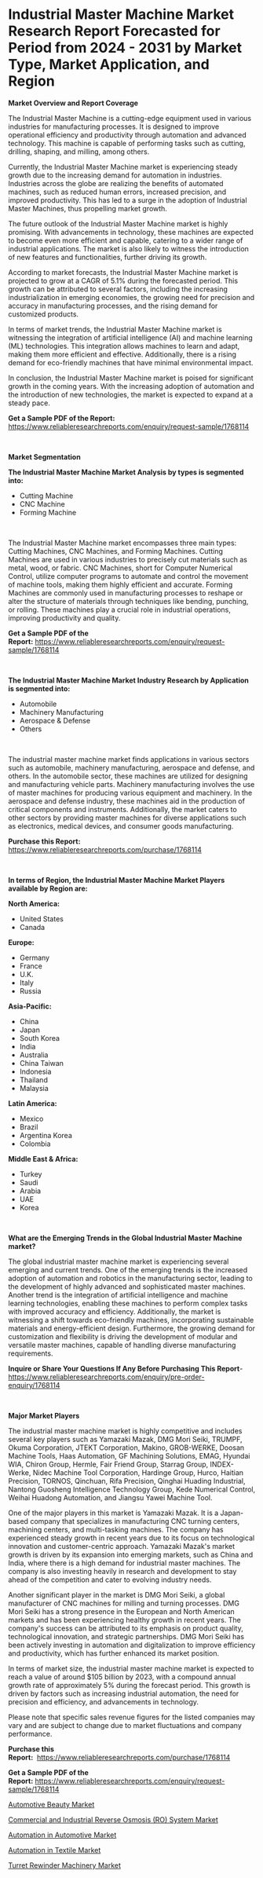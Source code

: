 <p><h1>Industrial Master Machine Market Research Report Forecasted for Period from 2024 -  2031 by Market Type, Market Application, and Region</h1></p><p><strong>Market Overview and Report Coverage</strong></p>
<p><p>The Industrial Master Machine is a cutting-edge equipment used in various industries for manufacturing processes. It is designed to improve operational efficiency and productivity through automation and advanced technology. This machine is capable of performing tasks such as cutting, drilling, shaping, and milling, among others.</p><p>Currently, the Industrial Master Machine market is experiencing steady growth due to the increasing demand for automation in industries. Industries across the globe are realizing the benefits of automated machines, such as reduced human errors, increased precision, and improved productivity. This has led to a surge in the adoption of Industrial Master Machines, thus propelling market growth.</p><p>The future outlook of the Industrial Master Machine market is highly promising. With advancements in technology, these machines are expected to become even more efficient and capable, catering to a wider range of industrial applications. The market is also likely to witness the introduction of new features and functionalities, further driving its growth.</p><p>According to market forecasts, the Industrial Master Machine market is projected to grow at a CAGR of 5.1% during the forecasted period. This growth can be attributed to several factors, including the increasing industrialization in emerging economies, the growing need for precision and accuracy in manufacturing processes, and the rising demand for customized products.</p><p>In terms of market trends, the Industrial Master Machine market is witnessing the integration of artificial intelligence (AI) and machine learning (ML) technologies. This integration allows machines to learn and adapt, making them more efficient and effective. Additionally, there is a rising demand for eco-friendly machines that have minimal environmental impact.</p><p>In conclusion, the Industrial Master Machine market is poised for significant growth in the coming years. With the increasing adoption of automation and the introduction of new technologies, the market is expected to expand at a steady pace.</p></p>
<p><strong>Get a Sample PDF of the Report:</strong> <a href="https://www.reliableresearchreports.com/enquiry/request-sample/1768114">https://www.reliableresearchreports.com/enquiry/request-sample/1768114</a></p>
<p>&nbsp;</p>
<p><strong>Market Segmentation</strong></p>
<p><strong>The Industrial Master Machine Market Analysis by types is segmented into:</strong></p>
<p><ul><li>Cutting Machine</li><li>CNC Machine</li><li>Forming Machine</li></ul></p>
<p>&nbsp;</p>
<p><p>The Industrial Master Machine market encompasses three main types: Cutting Machines, CNC Machines, and Forming Machines. Cutting Machines are used in various industries to precisely cut materials such as metal, wood, or fabric. CNC Machines, short for Computer Numerical Control, utilize computer programs to automate and control the movement of machine tools, making them highly efficient and accurate. Forming Machines are commonly used in manufacturing processes to reshape or alter the structure of materials through techniques like bending, punching, or rolling. These machines play a crucial role in industrial operations, improving productivity and quality.</p></p>
<p><strong>Get a Sample PDF of the Report:</strong>&nbsp;<a href="https://www.reliableresearchreports.com/enquiry/request-sample/1768114">https://www.reliableresearchreports.com/enquiry/request-sample/1768114</a></p>
<p>&nbsp;</p>
<p><strong>The Industrial Master Machine Market Industry Research by Application is segmented into:</strong></p>
<p><ul><li>Automobile</li><li>Machinery Manufacturing</li><li>Aerospace & Defense</li><li>Others</li></ul></p>
<p>&nbsp;</p>
<p><p>The industrial master machine market finds applications in various sectors such as automobile, machinery manufacturing, aerospace and defense, and others. In the automobile sector, these machines are utilized for designing and manufacturing vehicle parts. Machinery manufacturing involves the use of master machines for producing various equipment and machinery. In the aerospace and defense industry, these machines aid in the production of critical components and instruments. Additionally, the market caters to other sectors by providing master machines for diverse applications such as electronics, medical devices, and consumer goods manufacturing.</p></p>
<p><strong>Purchase this Report:</strong>&nbsp; <a href="https://www.reliableresearchreports.com/purchase/1768114">https://www.reliableresearchreports.com/purchase/1768114</a></p>
<p>&nbsp;</p>
<p><strong>In terms of Region, the Industrial Master Machine Market Players available by Region are:</strong></p>
<p>
    <p> <strong> North America: </strong>
        <ul>
            <li>United States</li>
            <li>Canada</li>
        </ul>
        </p> 
    <p> <strong> Europe: </strong>
        <ul>
            <li>Germany</li>
            <li>France</li>
            <li>U.K.</li>
            <li>Italy</li>
            <li>Russia</li>
        </ul>
        </p> 
    <p> <strong> Asia-Pacific: </strong>
        <ul>
            <li>China</li>
            <li>Japan</li>
            <li>South Korea</li>
            <li>India</li>
            <li>Australia</li>
            <li>China Taiwan</li>
            <li>Indonesia</li>
            <li>Thailand</li>
            <li>Malaysia</li>
        </ul>
        </p> 
    <p> <strong> Latin America: </strong>
        <ul>
            <li>Mexico</li>
            <li>Brazil</li>
            <li>Argentina Korea</li>
            <li>Colombia</li>
        </ul>
        </p> 
    <p> <strong> Middle East & Africa: </strong>
        <ul>
            <li>Turkey</li>
            <li>Saudi</li>
            <li>Arabia</li>
            <li>UAE</li>
            <li>Korea</li>
        </ul>
    </p>
    </p>
<p>&nbsp;</p>
<p><strong>What are the Emerging Trends in the Global Industrial Master Machine market?</strong></p>
<p><p>The global industrial master machine market is experiencing several emerging and current trends. One of the emerging trends is the increased adoption of automation and robotics in the manufacturing sector, leading to the development of highly advanced and sophisticated master machines. Another trend is the integration of artificial intelligence and machine learning technologies, enabling these machines to perform complex tasks with improved accuracy and efficiency. Additionally, the market is witnessing a shift towards eco-friendly machines, incorporating sustainable materials and energy-efficient design. Furthermore, the growing demand for customization and flexibility is driving the development of modular and versatile master machines, capable of handling diverse manufacturing requirements.</p></p>
<p><strong>Inquire or Share Your Questions If Any Before Purchasing This Report</strong>- <a href="https://www.reliableresearchreports.com/enquiry/pre-order-enquiry/1768114">https://www.reliableresearchreports.com/enquiry/pre-order-enquiry/1768114</a></p>
<p>&nbsp;</p>
<p><strong>Major Market Players</strong></p>
<p><p>The industrial master machine market is highly competitive and includes several key players such as Yamazaki Mazak, DMG Mori Seiki, TRUMPF, Okuma Corporation, JTEKT Corporation, Makino, GROB-WERKE, Doosan Machine Tools, Haas Automation, GF Machining Solutions, EMAG, Hyundai WIA, Chiron Group, Hermle, Fair Friend Group, Starrag Group, INDEX-Werke, Nidec Machine Tool Corporation, Hardinge Group, Hurco, Haitian Precision, TORNOS, Qinchuan, Rifa Precision, Qinghai Huading Industrial, Nantong Guosheng Intelligence Technology Group, Kede Numerical Control, Weihai Huadong Automation, and Jiangsu Yawei Machine Tool.</p><p>One of the major players in this market is Yamazaki Mazak. It is a Japan-based company that specializes in manufacturing CNC turning centers, machining centers, and multi-tasking machines. The company has experienced steady growth in recent years due to its focus on technological innovation and customer-centric approach. Yamazaki Mazak's market growth is driven by its expansion into emerging markets, such as China and India, where there is a high demand for industrial master machines. The company is also investing heavily in research and development to stay ahead of the competition and cater to evolving industry needs. </p><p>Another significant player in the market is DMG Mori Seiki, a global manufacturer of CNC machines for milling and turning processes. DMG Mori Seiki has a strong presence in the European and North American markets and has been experiencing healthy growth in recent years. The company's success can be attributed to its emphasis on product quality, technological innovation, and strategic partnerships. DMG Mori Seiki has been actively investing in automation and digitalization to improve efficiency and productivity, which has further enhanced its market position.</p><p>In terms of market size, the industrial master machine market is expected to reach a value of around $105 billion by 2023, with a compound annual growth rate of approximately 5% during the forecast period. This growth is driven by factors such as increasing industrial automation, the need for precision and efficiency, and advancements in technology.</p><p>Please note that specific sales revenue figures for the listed companies may vary and are subject to change due to market fluctuations and company performance.</p></p>
<p><strong>Purchase this Report:</strong>&nbsp;&nbsp;<a href="https://www.reliableresearchreports.com/purchase/1768114">https://www.reliableresearchreports.com/purchase/1768114</a></p>
<p></p>
<p><strong>Get a Sample PDF of the Report:</strong>&nbsp;<a href="https://www.reliableresearchreports.com/enquiry/request-sample/1768114">https://www.reliableresearchreports.com/enquiry/request-sample/1768114</a></p>
<p><p><a href="https://medium.com/@chiragreportprime1/automotive-beauty-market-comprehensive-assessment-by-type-application-and-geography-a7824a75bd6f">Automotive Beauty Market</a></p><p><a href="https://github.com/tamvrosiya/Market-Research-Report-List-2/blob/main/commercial-and-industrial-reverse-osmosis-ro-system-market.md">Commercial and Industrial Reverse Osmosis (RO) System Market</a></p><p><a href="https://medium.com/@chiragreportprime1/automation-in-automotive-market-share-evolution-and-market-growth-trends-2023-2030-cf5ef8c492ef">Automation in Automotive Market</a></p><p><a href="https://medium.com/@chiragreportprime1/automation-in-textile-market-research-report-its-history-and-forecast-2023-to-2030-3cf9e1da86db">Automation in Textile Market</a></p><p><a href="https://github.com/dringals/Market-Research-Report-List-2/blob/main/turret-rewinder-machinery-market.md">Turret Rewinder Machinery Market</a></p></p>